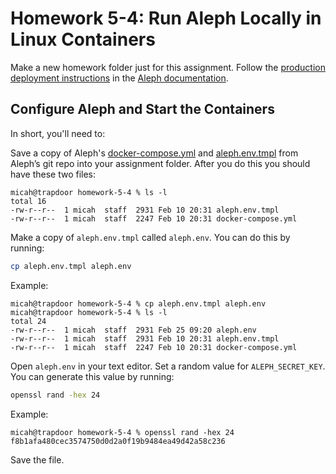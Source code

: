 # Homework 5-4: Run Aleph Locally in Linux Containers

Make a new homework folder just for this assignment. Follow the [production deployment instructions](https://docs.alephdata.org/developers/installation#production-deployment) in the [Aleph documentation](https://docs.alephdata.org/).

## Configure Aleph and Start the Containers

In short, you'll need to:

Save a copy of Aleph's [docker-compose.yml](https://github.com/alephdata/aleph/blob/main/docker-compose.yml) and [aleph.env.tmpl](https://github.com/alephdata/aleph/blob/main/aleph.env.tmpl) from Aleph’s git repo into your assignment folder. After you do this you should have these two files:

```
micah@trapdoor homework-5-4 % ls -l
total 16
-rw-r--r--  1 micah  staff  2931 Feb 10 20:31 aleph.env.tmpl
-rw-r--r--  1 micah  staff  2247 Feb 10 20:31 docker-compose.yml
```

Make a copy of `aleph.env.tmpl` called `aleph.env`. You can do this by running:

```sh
cp aleph.env.tmpl aleph.env
```

Example:

```
micah@trapdoor homework-5-4 % cp aleph.env.tmpl aleph.env      
micah@trapdoor homework-5-4 % ls -l 
total 24
-rw-r--r--  1 micah  staff  2931 Feb 25 09:20 aleph.env
-rw-r--r--  1 micah  staff  2931 Feb 10 20:31 aleph.env.tmpl
-rw-r--r--  1 micah  staff  2247 Feb 10 20:31 docker-compose.yml
```

Open `aleph.env` in your text editor. Set a random value for `ALEPH_SECRET_KEY`. You can generate this value by running:

```sh
openssl rand -hex 24
```

Example:

```
micah@trapdoor homework-5-4 % openssl rand -hex 24
f8b1afa480cec3574750d0d2a0f19b9484ea49d42a58c236
```

Save the file.